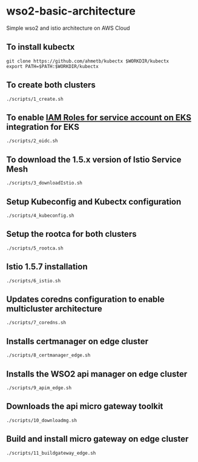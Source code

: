 # wso2-basic-architecture
Simple wso2 and istio architecture on AWS Cloud

## To install kubectx

```
git clone https://github.com/ahmetb/kubectx $WORKDIR/kubectx
export PATH=$PATH:$WORKDIR/kubectx
```

## To create both clusters
```
./scripts/1_create.sh
```

## To enable [IAM Roles for service account on EKS](https://docs.aws.amazon.com/eks/latest/userguide/enable-iam-roles-for-service-accounts.html) integration for EKS
```
./scripts/2_oidc.sh
```

## To download the 1.5.x version of Istio Service Mesh
```
./scripts/3_downloadIstio.sh
```

## Setup Kubeconfig and Kubectx configuration
```
./scripts/4_kubeconfig.sh
```

## Setup the rootca for both clusters
```
./scripts/5_rootca.sh
```

## Istio 1.5.7 installation
```
./scripts/6_istio.sh
```

## Updates coredns configuration to enable multicluster architecture
```
./scripts/7_coredns.sh
```

## Installs certmanager on edge cluster
```
./scripts/8_certmanager_edge.sh
```

## Installs the WSO2 api manager on edge cluster
```
./scripts/9_apim_edge.sh
``` 

## Downloads the api micro gateway toolkit
```
./scripts/10_downloadmg.sh
```

## Build and install micro gateway on edge cluster
```
./scripts/11_buildgateway_edge.sh
```
